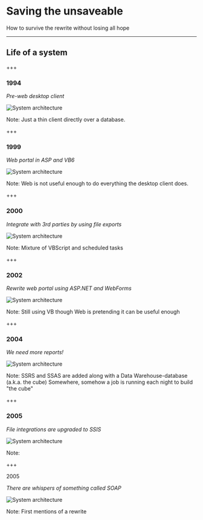 # Saving the unsaveable
How to survive the rewrite without losing all hope

---
<!-- .slide: data-background-transition="none" -->
## Life of a system

+++
<!-- .slide: data-background-transition="none" -->
### 1994

_Pre-web desktop client_

![System architecture](image=assets/system_arch_001.png)

Note:
Just a thin client directly over a database.

+++
### 1999

_Web portal in ASP and VB6_

![System architecture](image=assets/system_arch_001.png)

Note:
Web is not useful enough to do everything the desktop client does.

+++
<!-- .slide: data-background-transition="none" -->
### 2000

_Integrate with 3rd parties by using file exports_

![System architecture](image=assets/system_arch_001.png)

Note:
Mixture of VBScript and scheduled tasks

+++
<!-- .slide: data-background-transition="none" -->
### 2002

_Rewrite web portal using ASP.NET and WebForms_

![System architecture](image=assets/system_arch_001.png)

Note:
Still using VB though
Web is pretending it can be useful enough

+++
<!-- .slide: data-background-transition="none" -->
### 2004

_We need more reports!_

![System architecture](image=assets/system_arch_001.png)

Note:
SSRS and SSAS are added along with a Data Warehouse-database (a.k.a. the cube)
Somewhere, somehow a job is running each night to build "the cube"

+++
<!-- .slide: data-background-transition="none" -->
### 2005

_File integrations are upgraded to SSIS_

![System architecture](image=assets/system_arch_001.png)

Note:


+++
<!-- .slide: data-background-transition="none" -->
2005

_There are whispers of something called SOAP_

![System architecture](image=assets/system_arch_001.png)

Note:
First mentions of a rewrite

